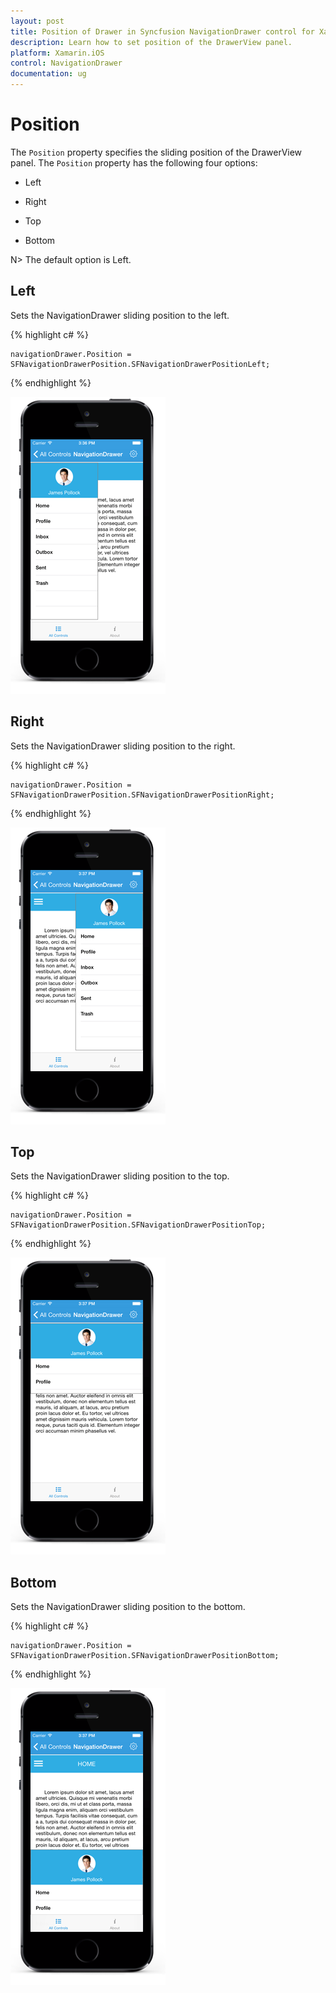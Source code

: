 ```yaml
---
layout: post
title: Position of Drawer in Syncfusion NavigationDrawer control for Xamarin.iOS
description: Learn how to set position of the DrawerView panel.
platform: Xamarin.iOS
control: NavigationDrawer
documentation: ug
---
```

# Position

The `Position` property specifies the sliding position of the DrawerView panel. The `Position` property has the following four options:

* Left

* Right

* Top

* Bottom

N> The default option is Left.

## Left

Sets the NavigationDrawer sliding position to the left.


{% highlight c# %}

	navigationDrawer.Position = SFNavigationDrawerPosition.SFNavigationDrawerPositionLeft;

{% endhighlight %}

![](images/left.png)

## Right

Sets the NavigationDrawer sliding position to the right.

{% highlight c# %}

	navigationDrawer.Position = SFNavigationDrawerPosition.SFNavigationDrawerPositionRight;

{% endhighlight %}

![](images/Right.png)
	
## Top

Sets the NavigationDrawer sliding position to the top.

{% highlight c# %}

	navigationDrawer.Position = SFNavigationDrawerPosition.SFNavigationDrawerPositionTop;

{% endhighlight %}

![](images/Top.png)

## Bottom

Sets the NavigationDrawer sliding position to the bottom.

{% highlight c# %}

	navigationDrawer.Position = SFNavigationDrawerPosition.SFNavigationDrawerPositionBottom;

{% endhighlight %}

![](images/bottom.png)






